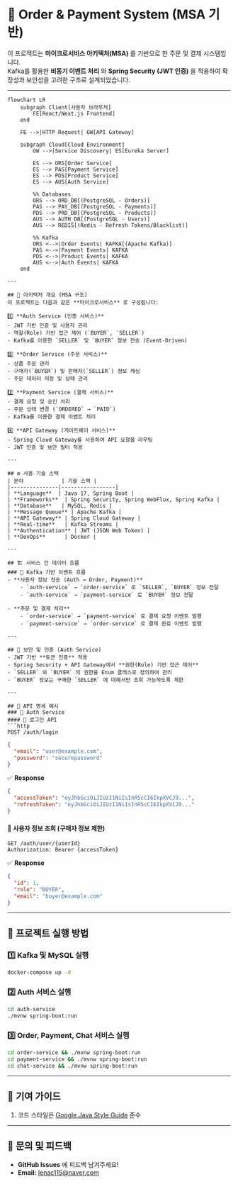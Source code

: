 # 🛒 Order & Payment System (MSA 기반)

이 프로젝트는 **마이크로서비스 아키텍처(MSA)** 를 기반으로 한 주문 및 결제 시스템입니다.  
Kafka를 활용한 **비동기 이벤트 처리** 와 **Spring Security (JWT 인증)** 을 적용하여 확장성과 보안성을 고려한 구조로 설계되었습니다.  

---

```mermiad
flowchart LR
    subgraph Client[사용자 브라우저]
        FE[React/Next.js Frontend]
    end

    FE -->|HTTP Request| GW[API Gateway]

    subgraph Cloud[Cloud Environment]
        GW -->|Service Discovery| ES[Eureka Server]
        
        ES --> ORS[Order Service]
        ES --> PAS[Payment Service]
        ES --> PDS[Product Service]
        ES --> AUS[Auth Service]
        
        %% Databases
        ORS --> ORD_DB[(PostgreSQL - Orders)]
        PAS --> PAY_DB[(PostgreSQL - Payments)]
        PDS --> PRD_DB[(PostgreSQL - Products)]
        AUS --> AUTH_DB[(PostgreSQL - Users)]
        AUS --> REDIS[(Redis - Refresh Tokens/Blacklist)]
        
        %% Kafka
        ORS <-->|Order Events| KAFKA[(Apache Kafka)]
        PAS <-->|Payment Events| KAFKA
        PDS <-->|Product Events| KAFKA
        AUS <-->|Auth Events| KAFKA
    end

---

## 📌 아키텍처 개요 (MSA 구조)
이 프로젝트는 다음과 같은 **마이크로서비스** 로 구성됩니다:

1️⃣ **Auth Service (인증 서비스)**
- JWT 기반 인증 및 사용자 관리
- 역할(Role) 기반 접근 제어 (`BUYER`, `SELLER`)
- Kafka를 이용한 `SELLER` 및 `BUYER` 정보 전송 (Event-Driven)

2️⃣ **Order Service (주문 서비스)**
- 상품 주문 관리
- 구매자(`BUYER`) 및 판매자(`SELLER`) 정보 캐싱
- 주문 데이터 저장 및 상태 관리

3️⃣ **Payment Service (결제 서비스)**
- 결제 요청 및 승인 처리
- 주문 상태 변경 (`ORDERED` → `PAID`)
- Kafka를 이용한 결제 이벤트 처리

4️⃣ **API Gateway (게이트웨이 서비스)**
- Spring Cloud Gateway를 사용하여 API 요청을 라우팅
- JWT 인증 및 보안 필터 적용

---

## ⚙️ 사용 기술 스택
| 분야            | 기술 스택 |
|---------------|-----------------|
| **Language**  | Java 17, Spring Boot |
| **Frameworks**  | Spring Security, Spring WebFlux, Spring Kafka |
| **Database**   | MySQL, Redis |
| **Message Queue** | Apache Kafka |
| **API Gateway** | Spring Cloud Gateway |
| **Real-time**   | Kafka Streams |
| **Authentication** | JWT (JSON Web Token) |
| **DevOps**      | Docker |

---

## 🏗️ 서비스 간 데이터 흐름
### 🔹 Kafka 기반 이벤트 흐름
- **사용자 정보 전송 (Auth → Order, Payment)**
    - `auth-service` → `order-service` 로 `SELLER`, `BUYER` 정보 전달
    - `auth-service` → `payment-service` 로 `BUYER` 정보 전달

- **주문 및 결제 처리**
    - `order-service` → `payment-service` 로 결제 요청 이벤트 발행
    - `payment-service` → `order-service` 로 결제 완료 이벤트 발행

---

## 🔑 보안 및 인증 (Auth Service)
- JWT 기반 **토큰 인증** 적용
- Spring Security + API Gateway에서 **권한(Role) 기반 접근 제어**
- `SELLER` 와 `BUYER` 의 권한을 Enum 클래스로 정의하여 관리
- `BUYER` 정보는 구매한 `SELLER` 에 대해서만 조회 가능하도록 제한

---

## 🚀 API 명세 예시
### 🔹 Auth Service
#### 🔐 로그인 API
```http
POST /auth/login
```
```json
{
  "email": "user@example.com",
  "password": "securepassword"
}
```
✅ **Response**
```json
{
  "accessToken": "eyJhbGciOiJIUzI1NiIsInR5cCI6IkpXVCJ9...",
  "refreshToken": "eyJhbGciOiJIUzI1NiIsInR5cCI6IkpXVCJ9..."
}
```

#### 👤 사용자 정보 조회 (구매자 정보 제한)
```http
GET /auth/user/{userId}
Authorization: Bearer {accessToken}
```
✅ **Response**
```json
{
  "id": 1,
  "role": "BUYER",
  "email": "buyer@example.com"
}
```

---

## 📜 프로젝트 실행 방법
### 1️⃣ Kafka 및 MySQL 실행
```bash
docker-compose up -d
```

### 2️⃣ Auth 서비스 실행
```bash
cd auth-service
./mvnw spring-boot:run
```

### 3️⃣ Order, Payment, Chat 서비스 실행
```bash
cd order-service && ./mvnw spring-boot:run
cd payment-service && ./mvnw spring-boot:run
cd chat-service && ./mvnw spring-boot:run
```

---

## 📌 기여 가이드
1. 코드 스타일은 [Google Java Style Guide](https://google.github.io/styleguide/javaguide.html) 준수

---

## 💬 문의 및 피드백
- **GitHub Issues** 에 피드백 남겨주세요!
- **Email:** lenac115@naver.com  
